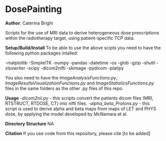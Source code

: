 # DosePainting

**Author**: Caterina Brighi

Scripts for the use of MRI data to derive heterogeneous dose prescriptions within the radiotherapy target, using patient-specific TCP data.

**Setup/Build/Install** 
To be able to use the above scipts you need to have the following python packages intalled:

-matplotlib
-SimpleITK
-numpy
-pandas
-datetime
-os
-glob
-gzip
-shutil
-xlsxwriter
-scipy
-dicom2nifti
-skimage
-pydicom
-platipy

You also need to have the *ImageAnalysisFunctions.py*, *ImageResultsVisualizationFunctions.py* and *ImageStatisticsFunctions.py* files in the same folders as the other .py files of this repo. 

**Usage** 
-*dicom2nii.py* - this scripts convert the patients dicom files (MRI, RTSTRUCT, RTDOSE, CT) into nifti files.
-*alpha_beta_Protons.py* - this script is used to derive alpha and beta maps from maps of LET and PHYS dose, by applying the model developed by McNamara et al. 


**Directory Structure** 
NA

**Citation**
If you use code from this repository, please cite [to be added]
